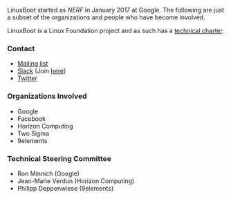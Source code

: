 LinuxBoot started as *NERF* in January 2017 at Google. The following are just a
subset of the organizations and people who have become involved.

LinuxBoot is a Linux Foundation project and as such has a [technical
charter](../../docs/Technical_Charter_01_25_18.pdf).

### Contact

* [Mailing list](https://groups.google.com/forum/#!forum/linuxboot)
* [Slack](https://u-root.slack.com/messages/linuxboot) (Join
  [here](http://slack.u-root.com))
* [Twitter](https://twitter.com/LinuxBootOrg)

### Organizations Involved

* Google
* Facebook
* Horizon Computing
* Two Sigma
* 9elements

### Technical Steering Committee

* Ron Minnich (Google)
* Jean-Marie Verdun (Horizon Computing)
* Philipp Deppenwiese (9elements)
